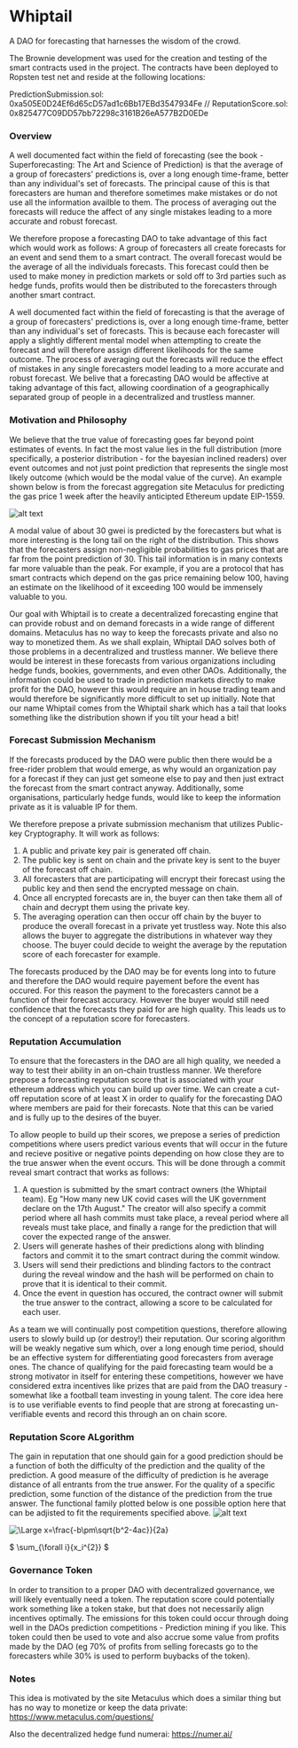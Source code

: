 # Whiptail
A DAO for forecasting that harnesses the wisdom of the crowd. 

The Brownie development was used for the creation and testing of the smart contracts used in the project. The contracts have been deployed to Ropsten test net and reside at the following locations: 

PredictionSubmission.sol: 0xa505E0D24Ef6d65cD57ad1c6Bb17EBd3547934Fe //
ReputationScore.sol: 0x825477C09DD57bb72298c3161B26eA577B2D0EDe 



### Overview

A well documented fact within the field of forecasting (see the book - Superforecasting: The Art and Science of Prediction) is that the average of a group of forecasters' predictions is, over a long enough time-frame, better than any individual's set of forecasts. The principal cause of this is that forecasters are human and therefore sometimes make mistakes or do not use all the information availble to them. The process of averaging out the forecasts will reduce the affect of any single mistakes leading to a more accurate and robust forecast. 

We therefore propose a forecasting DAO to take advantage of this fact which would work as follows: A group of forecasters all create forecasts for an event and send them to a smart contract. The overall forecast would be the average of all the individuals forecasts. This forecast could then be used to make money in prediction markets or sold off to 3rd parties such as hedge funds, profits would then be distributed to the forecasters through another smart contract. 

A well documented fact within the field of forecasting is that the average of a group of forecasters' predictions is, over a long enough time-frame, better than any individual's set of forecasts. This is because each forecaster will apply a slightly different mental model when attempting to create the forecast and will therefore assign different likelihoods for the same outcome. The process of averaging out the forecasts will reduce the effect of mistakes in any single forecasters model leading to a more accurate and robust forecast. We belive that a forecasting DAO would be affective at taking advantage of this fact, allowing coordination of a geographically separated group of people in a  decentralized and trustless manner. 

### Motivation and Philosophy 

We believe that the true value of forecasting goes far beyond point estimates of events. In fact the most value lies in the full distribution (more specifically, a posterior distribution - for the bayesian inclined readers) over event outcomes and not just point prediction that represents the single most likely outcome (which would be the modal value of the curve). An example shown below is from the forecast aggregation site Metaculus for predicting the gas price 1 week after the heavily anticipted Ethereum update EIP-1559. 

![alt text](https://github.com/orlandothefraser/Whiptail/blob/main/media/metaculusgaspred.png)

A modal value of about 30 gwei is predicted by the forecasters but what is more interesting is the long tail on the right of the distribution. This shows that the forecasters assign non-negligible probabilities to gas prices that are far from the point prediction of 30.  This tail information is in many contexts far more valuable than the peak. For example, if you are a protocol that has smart contracts which depend on the gas price remaining below 100, having an estimate on the likelihood of it exceeding 100 would be immensely valuable to you.

Our goal with Whiptail is to create a decentralized forecasting engine that can provide robust and on demand forecasts in a wide range of different domains. Metaculus has no way to keep the forecasts private and also no way to monetized them. As we shall explain, Whiptail DAO solves both of those problems in a decentralized and trustless manner. We believe there would be interest in these forecasts from various organizations including hedge funds, bookies, governments, and even other DAOs. Additionally, the information could be used to trade in prediction markets directly to make profit for the DAO, however this would require an in house trading team and would therefore be significantly more difficult to set up initially. Note that our name Whiptail comes from the Whiptail shark which has a tail that looks something like the distribution shown if you tilt your head a bit! 


### Forecast Submission Mechanism

If the forecasts produced by the DAO were public then there would be a free-rider problem that would emerge, as why would an organization pay for a forecast if they can just get someone else to pay and then just extract the forecast from the smart contract anyway. Additionally, some organisations, particularly hedge funds, would like to keep the information private as it is valuable IP for them.

We therefore prepose a private submission mechanism that utilizes Public-key Cryptography. It will work as follows: 
1. A public and private key pair is generated off chain.
2. The public key is sent on chain and the private key is sent to the buyer of the forecast off chain.
3. All forecasters that are participating will encrypt their forecast using the public key and then send the encrypted message on chain. 
4. Once all encrypted forecasts are in, the buyer can then take them all of chain and decrypt them using the private key. 
5. The averaging operation can then occur off chain by the buyer to produce the overall forecast in a private yet trustless way. Note this also allows the buyer to aggregate the distributions in whatever way they choose. The buyer could decide to weight the average by the reputation score of each forecaster for example. 

The forecasts produced by the DAO may be for events long into to future and therefore the DAO would require payement before the event has occured. For this reason the payment to the forecasters cannot be a function of their forecast accuracy. However the buyer would still need confidence that the forecasts they paid for are high quality. This leads us to the concept of a reputation score for forecasters. 
 

### Reputation Accumulation 

To ensure that the forecasters in the DAO are all high quality, we needed a way to test their ability in an on-chain trustless manner. We therefore prepose a forecasting reputation score that is associated with your ethereum address which you can build up over time. We can create a cut-off reputation score of at least X in order to qualify for the forecasting DAO where members are paid for their forecasts. Note that this can be varied and is fully up to the desires of the buyer.

To allow people to build up their scores, we prepose a series of prediction competitions where users predict various events that will occur in the future and recieve positive or negative points depending on how close they are to the true answer when the event occurs. This will be done through a commit reveal smart contract that works as follows: 
1. A question is submitted by the smart contract owners (the Whiptail team). Eg "How many new UK covid cases will the UK government declare on the 17th August."  The creator will also specify a commit period where all hash commits must take place, a reveal period where all reveals must take place, and finally a range for the prediction that will cover the expected range of the answer.  
2. Users will generate hashes of their predictions along with blinding factors and commit it to the smart contract during the commit window.
3. Users will send their predictions and blinding factors to the contract during the reveal window and the hash will be performed on chain to prove that it is identical to their commit.
4. Once the event in question has occured, the contract owner will submit the true answer to the contract, allowing a score to be calculated for each user.

As a team we will continually post competition questions, therefore allowing users to slowly build up (or destroy!) their reputation. Our scoring algorithm will be weakly negative sum which, over a long enough time period, should be an effective system for differentiating good forecasters from average ones. The chance of qualifying for the paid forecasting team would be a strong motivator in itself for entering these competitions, however we have considered extra incentives like prizes that are paid from the DAO treasury - somewhat like a football team investing in young talent. The core idea here is to use verifiable events to find people that are strong at forecasting un-verifiable events and record this through an on chain score.

### Reputation Score ALgorithm 

The gain in reputation that one should gain for a good prediction should be a function of both the difficulty of the prediction and the quality of the prediction. A good measure of the difficulty of prediction is he average distance of all entrants from the true answer. For the quality of a specific prediction, some function of the distance of the prediction from the true answer. The functional family plotted below is one possible option here that can be adjisted to fit the requirements specified above. 
![alt text](https://github.com/orlandothefraser/Whiptail/blob/main/media/predictionCurve.png)

![\Large x=\frac{-b\pm\sqrt{b^2-4ac}}{2a}](https://latex.codecogs.com/svg.latex?\Large&space;x=\frac{-b\pm\sqrt{b^2-4ac}}{2a}) 


$ \sum_{\forall i}{x_i^{2}} $


### Governance Token 

In order to transition to a proper DAO with decentralized governance, we will likely eventually need a token. The reputation score could potentially work something like a token stake, but that does not necessarily align incentives optimally. The emissions for this token could occur through doing well in the DAOs prediction competitions -  Prediction mining if you like. This token could then be used to vote and also accrue some value from profits made by the DAO (eg 70% of profits from selling forecasts go to the forecasters while 30% is used to perform buybacks of the token). 


### Notes

This idea is motivated by the site Metaculus which does a similar thing but has no way to monetize or keep the data private:
https://www.metaculus.com/questions/

Also the decentralized hedge fund numerai:
https://numer.ai/

